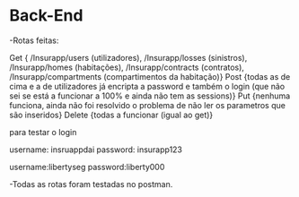 # Back-End

-Rotas feitas:

Get { /Insurapp/users (utilizadores), /Insurapp/losses (sinistros), /Insurapp/homes (habitações), /Insurapp/contracts (contratos), /Insurapp/compartments (compartimentos da habitação)}
Post {todas as de cima e a de utilizadores já encripta a password e também o login (que não sei se está a funcionar a 100% e ainda não tem as sessions)}
Put {nenhuma funciona, ainda não foi resolvido o problema de não ler os parametros que são inseridos}
Delete {todas a funcionar (igual ao get)}

para testar o login

username: insruappdai
password: insurapp123

username:libertyseg
password:liberty000

-Todas as rotas foram testadas no postman.
